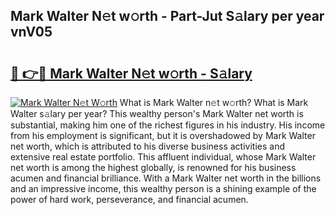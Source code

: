 ## Mark Walter N𝚎t w𝚘rth - Part-Jut S𝚊lary per year vnV05

# <h2><a href="http://gc2q52.nevu.top/?p=Mark+Walter">🔗 👉🔴 Mark Walter N𝚎t w𝚘rth - S𝚊lary</a></h2>

[![Mark Walter N𝚎t W𝚘rth](https://i.imgur.com/Oavwk0R.jpeg)](http://gc2q52.nevu.top/?p=Mark+Walter)
What is Mark Walter n𝚎t w𝚘rth? What is Mark Walter s𝚊lary per year?
This wealthy person's Mark Walter net worth is substantial, making him one of the richest figures in his industry. His income from his employment is significant, but it is overshadowed by Mark Walter net worth, which is attributed to his diverse business activities and extensive real estate portfolio. This affluent individual, whose Mark Walter net worth is among the highest globally, is renowned for his business acumen and financial brilliance. With a Mark Walter net worth in the billions and an impressive income, this wealthy person is a shining example of the power of hard work, perseverance, and financial acumen.
